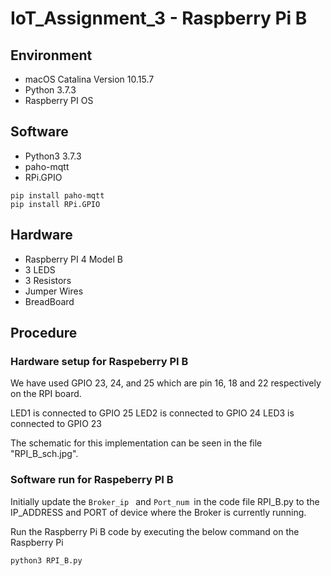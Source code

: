 # IoT_Assignment_3 - Raspberry Pi B

## Environment
- macOS Catalina Version 10.15.7
- Python 3.7.3
- Raspberry PI OS

## Software
- Python3 3.7.3
- paho-mqtt
- RPi.GPIO

```
pip install paho-mqtt
pip install RPi.GPIO
```

## Hardware
- Raspberry PI 4 Model B
- 3 LEDS
- 3 Resistors
- Jumper Wires
- BreadBoard

## Procedure
### Hardware setup for Raspeberry PI B

We have used GPIO 23, 24, and 25 which are pin 16, 18 and 22 respectively on the RPI board.

LED1 is connected to GPIO 25 
LED2 is connected to GPIO 24
LED3 is connected to GPIO 23

The schematic for this implementation can be seen in the file "RPI_B_sch.jpg".


### Software run for Raspeberry PI B

Initially update the `Broker_ip ` and `Port_num `in the code file RPI_B.py to the IP_ADDRESS and PORT of device where the Broker is currently running. 

Run the Raspberry Pi B code by executing the below command on the Raspberry Pi

```
python3 RPI_B.py
```
